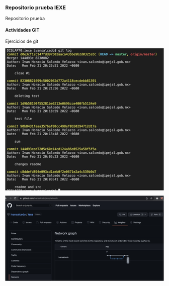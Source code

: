 ### Repositorio prueba IEXE 

Repositorio prueba 

#### Actividades GIT 

Ejercicios de git


![Logs](logs.png)

![Network](network.png)